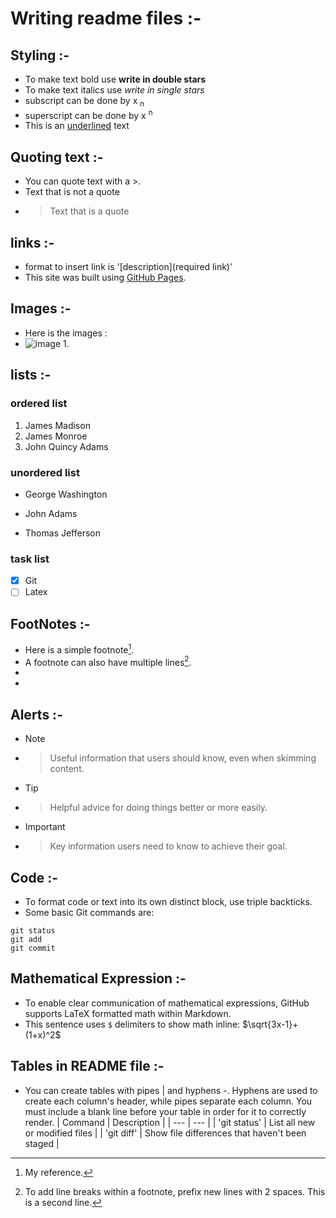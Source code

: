 # Writing readme files :-
## Styling :-
- To make text bold use **write in double stars**
- To make text italics use *write in single stars*
- subscript can be done by x <sub> n </sub>
- superscript can be done by x <sup> n </sup>
- This is an <ins>underlined</ins> text
## Quoting text :-
- You can quote text with a >.
- Text that is not a quote
- > Text that is a quote
## links :-
- format to insert link is '[description](required link)'
- This site was built using [GitHub Pages](https://pages.github.com/).
## Images :-
- Here is the images :
- ![image 1](https://astrix.security/wp-content/uploads/2024/05/GitHub-Apps-Bug-Created-Significant-3rd-Party-Risk_-How-You-Can-Stay-Protected-1.png).
## lists :-
### ordered list
1. James Madison
2. James Monroe
3. John Quincy Adams
### unordered list
- George Washington
* John Adams
+ Thomas Jefferson
### task list
- [x] Git
- [ ] Latex
## FootNotes :-
- Here is a simple footnote[^1].
- A footnote can also have multiple lines[^2].
- [^1]: My reference.
- [^2]: To add line breaks within a footnote, prefix new lines with 2 spaces.
  This is a second line.
## Alerts :-
- > [!NOTE]
- > Useful information that users should know, even when skimming content.

- > [!TIP]
- > Helpful advice for doing things better or more easily.

- > [!IMPORTANT]
- > Key information users need to know to achieve their goal.
## Code :-
- To format code or text into its own distinct block, use triple backticks.
- Some basic Git commands are:
```
git status
git add
git commit
```
## Mathematical Expression :-
- To enable clear communication of mathematical expressions, GitHub supports LaTeX formatted math within Markdown. 
- This sentence uses `$` delimiters to show math inline:  $\sqrt{3x-1}+(1+x)^2$

## Tables in README file :-
- You can create tables with pipes | and hyphens -. Hyphens are used to create each column's header, while pipes separate each column. You must include a blank line before your table in order for it to correctly render.
| Command | Description |
| --- | --- |
| 'git status' | List all new or modified files |
| 'git diff' | Show file differences that haven't been staged |





